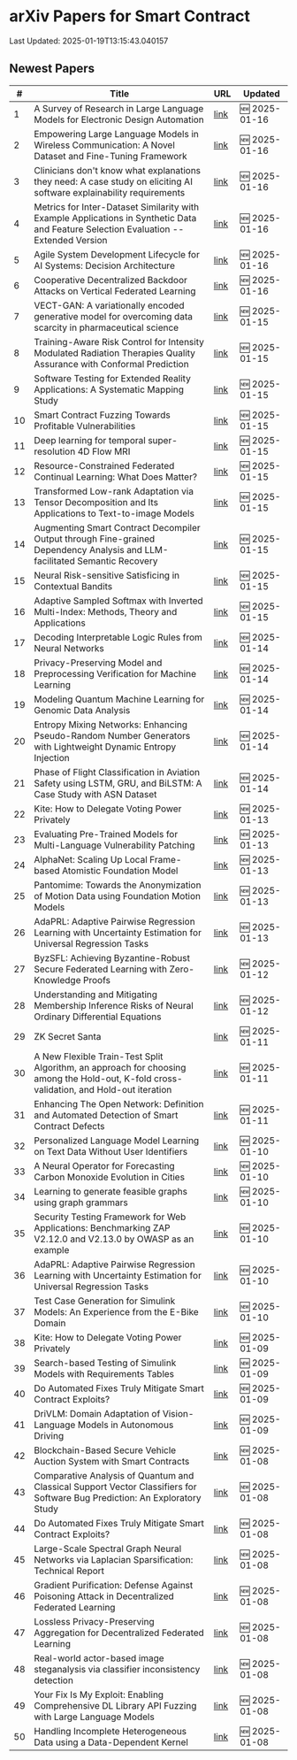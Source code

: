 # arXiv Papers for Smart Contract

Last Updated: 2025-01-19T13:15:43.040157

## Newest Papers

|\#|Title|URL|Updated|
|---|---|---|---|
|1|A Survey of Research in Large Language Models for Electronic Design Automation|[link](http://arxiv.org/abs/2501.09655v1)|🆕 2025-01-16|
|2|Empowering Large Language Models in Wireless Communication: A Novel Dataset and Fine-Tuning Framework|[link](http://arxiv.org/abs/2501.09631v1)|🆕 2025-01-16|
|3|Clinicians don't know what explanations they need: A case study on eliciting AI software explainability requirements|[link](http://arxiv.org/abs/2501.09592v1)|🆕 2025-01-16|
|4|Metrics for Inter-Dataset Similarity with Example Applications in Synthetic Data and Feature Selection Evaluation -- Extended Version|[link](http://arxiv.org/abs/2501.09591v1)|🆕 2025-01-16|
|5|Agile System Development Lifecycle for AI Systems: Decision Architecture|[link](http://arxiv.org/abs/2501.09434v1)|🆕 2025-01-16|
|6|Cooperative Decentralized Backdoor Attacks on Vertical Federated Learning|[link](http://arxiv.org/abs/2501.09320v1)|🆕 2025-01-16|
|7|VECT-GAN: A variationally encoded generative model for overcoming data scarcity in pharmaceutical science|[link](http://arxiv.org/abs/2501.08995v1)|🆕 2025-01-15|
|8|Training-Aware Risk Control for Intensity Modulated Radiation Therapies Quality Assurance with Conformal Prediction|[link](http://arxiv.org/abs/2501.08963v1)|🆕 2025-01-15|
|9|Software Testing for Extended Reality Applications: A Systematic Mapping Study|[link](http://arxiv.org/abs/2501.08909v1)|🆕 2025-01-15|
|10|Smart Contract Fuzzing Towards Profitable Vulnerabilities|[link](http://arxiv.org/abs/2501.08834v1)|🆕 2025-01-15|
|11|Deep learning for temporal super-resolution 4D Flow MRI|[link](http://arxiv.org/abs/2501.08780v1)|🆕 2025-01-15|
|12|Resource-Constrained Federated Continual Learning: What Does Matter?|[link](http://arxiv.org/abs/2501.08737v1)|🆕 2025-01-15|
|13|Transformed Low-rank Adaptation via Tensor Decomposition and Its Applications to Text-to-image Models|[link](http://arxiv.org/abs/2501.08727v1)|🆕 2025-01-15|
|14|Augmenting Smart Contract Decompiler Output through Fine-grained Dependency Analysis and LLM-facilitated Semantic Recovery|[link](http://arxiv.org/abs/2501.08670v1)|🆕 2025-01-15|
|15|Neural Risk-sensitive Satisficing in Contextual Bandits|[link](http://arxiv.org/abs/2501.08612v1)|🆕 2025-01-15|
|16|Adaptive Sampled Softmax with Inverted Multi-Index: Methods, Theory and Applications|[link](http://arxiv.org/abs/2501.08563v1)|🆕 2025-01-15|
|17|Decoding Interpretable Logic Rules from Neural Networks|[link](http://arxiv.org/abs/2501.08281v1)|🆕 2025-01-14|
|18|Privacy-Preserving Model and Preprocessing Verification for Machine Learning|[link](http://arxiv.org/abs/2501.08236v1)|🆕 2025-01-14|
|19|Modeling Quantum Machine Learning for Genomic Data Analysis|[link](http://arxiv.org/abs/2501.08193v1)|🆕 2025-01-14|
|20|Entropy Mixing Networks: Enhancing Pseudo-Random Number Generators with Lightweight Dynamic Entropy Injection|[link](http://arxiv.org/abs/2501.08031v1)|🆕 2025-01-14|
|21|Phase of Flight Classification in Aviation Safety using LSTM, GRU, and BiLSTM: A Case Study with ASN Dataset|[link](http://arxiv.org/abs/2501.07925v1)|🆕 2025-01-14|
|22|Kite: How to Delegate Voting Power Privately|[link](http://arxiv.org/abs/2501.05626v2)|🆕 2025-01-13|
|23|Evaluating Pre-Trained Models for Multi-Language Vulnerability Patching|[link](http://arxiv.org/abs/2501.07339v1)|🆕 2025-01-13|
|24|AlphaNet: Scaling Up Local Frame-based Atomistic Foundation Model|[link](http://arxiv.org/abs/2501.07155v1)|🆕 2025-01-13|
|25|Pantomime: Towards the Anonymization of Motion Data using Foundation Motion Models|[link](http://arxiv.org/abs/2501.07149v1)|🆕 2025-01-13|
|26|AdaPRL: Adaptive Pairwise Regression Learning with Uncertainty Estimation for Universal Regression Tasks|[link](http://arxiv.org/abs/2501.05809v2)|🆕 2025-01-13|
|27|ByzSFL: Achieving Byzantine-Robust Secure Federated Learning with Zero-Knowledge Proofs|[link](http://arxiv.org/abs/2501.06953v1)|🆕 2025-01-12|
|28|Understanding and Mitigating Membership Inference Risks of Neural Ordinary Differential Equations|[link](http://arxiv.org/abs/2501.06686v1)|🆕 2025-01-12|
|29|ZK Secret Santa|[link](http://arxiv.org/abs/2501.06515v1)|🆕 2025-01-11|
|30|A New Flexible Train-Test Split Algorithm, an approach for choosing among the Hold-out, K-fold cross-validation, and Hold-out iteration|[link](http://arxiv.org/abs/2501.06492v1)|🆕 2025-01-11|
|31|Enhancing The Open Network: Definition and Automated Detection of Smart Contract Defects|[link](http://arxiv.org/abs/2501.06459v1)|🆕 2025-01-11|
|32|Personalized Language Model Learning on Text Data Without User Identifiers|[link](http://arxiv.org/abs/2501.06062v1)|🆕 2025-01-10|
|33|A Neural Operator for Forecasting Carbon Monoxide Evolution in Cities|[link](http://arxiv.org/abs/2501.06007v1)|🆕 2025-01-10|
|34|Learning to generate feasible graphs using graph grammars|[link](http://arxiv.org/abs/2501.06003v1)|🆕 2025-01-10|
|35|Security Testing Framework for Web Applications: Benchmarking ZAP V2.12.0 and V2.13.0 by OWASP as an example|[link](http://arxiv.org/abs/2501.05907v1)|🆕 2025-01-10|
|36|AdaPRL: Adaptive Pairwise Regression Learning with Uncertainty Estimation for Universal Regression Tasks|[link](http://arxiv.org/abs/2501.05809v1)|🆕 2025-01-10|
|37|Test Case Generation for Simulink Models: An Experience from the E-Bike Domain|[link](http://arxiv.org/abs/2501.05792v1)|🆕 2025-01-10|
|38|Kite: How to Delegate Voting Power Privately|[link](http://arxiv.org/abs/2501.05626v1)|🆕 2025-01-09|
|39|Search-based Testing of Simulink Models with Requirements Tables|[link](http://arxiv.org/abs/2501.05412v1)|🆕 2025-01-09|
|40|Do Automated Fixes Truly Mitigate Smart Contract Exploits?|[link](http://arxiv.org/abs/2501.04600v2)|🆕 2025-01-09|
|41|DriVLM: Domain Adaptation of Vision-Language Models in Autonomous Driving|[link](http://arxiv.org/abs/2501.05081v1)|🆕 2025-01-09|
|42|Blockchain-Based Secure Vehicle Auction System with Smart Contracts|[link](http://arxiv.org/abs/2501.04841v1)|🆕 2025-01-08|
|43|Comparative Analysis of Quantum and Classical Support Vector Classifiers for Software Bug Prediction: An Exploratory Study|[link](http://arxiv.org/abs/2501.04690v1)|🆕 2025-01-08|
|44|Do Automated Fixes Truly Mitigate Smart Contract Exploits?|[link](http://arxiv.org/abs/2501.04600v1)|🆕 2025-01-08|
|45|Large-Scale Spectral Graph Neural Networks via Laplacian Sparsification: Technical Report|[link](http://arxiv.org/abs/2501.04570v1)|🆕 2025-01-08|
|46|Gradient Purification: Defense Against Poisoning Attack in Decentralized Federated Learning|[link](http://arxiv.org/abs/2501.04453v1)|🆕 2025-01-08|
|47|Lossless Privacy-Preserving Aggregation for Decentralized Federated Learning|[link](http://arxiv.org/abs/2501.04409v1)|🆕 2025-01-08|
|48|Real-world actor-based image steganalysis via classifier inconsistency detection|[link](http://arxiv.org/abs/2501.04362v1)|🆕 2025-01-08|
|49|Your Fix Is My Exploit: Enabling Comprehensive DL Library API Fuzzing with Large Language Models|[link](http://arxiv.org/abs/2501.04312v1)|🆕 2025-01-08|
|50|Handling Incomplete Heterogeneous Data using a Data-Dependent Kernel|[link](http://arxiv.org/abs/2501.04300v1)|🆕 2025-01-08|
